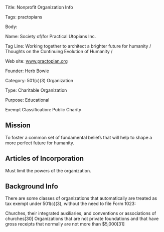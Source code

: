 Title:  Nonprofit Organization Info

Tags:   practopians

Body:   
 
Name: Society of/for Practical Utopians Inc.

Tag Line: Working together to architect a brighter future for humanity / Thoughts on the Continuing Evolution of Humanity / 

Web site: www.practopian.org

Founder:  Herb Bowie

Category: 501(c)(3) Organization

Type: Charitable Organization

Purpose: Educational 

Exempt Classification: Public Charity

## Mission

To foster a common set of fundamental beliefs that will help to shape a more perfect future for humanity. 

## Articles of Incorporation

Must limit the powers of the organization. 

## Background Info

There are some classes of organizations that automatically are treated as tax exempt under 501(c)(3), without the need to file Form 1023:

Churches, their integrated auxiliaries, and conventions or associations of churches[30]
Organizations that are not private foundations and that have gross receipts that normally are not more than $5,000[31]


